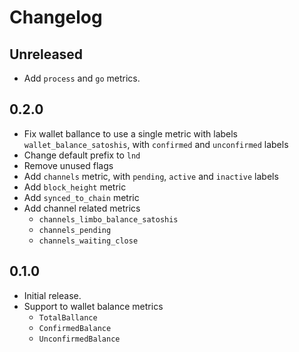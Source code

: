 # Changelog

## Unreleased

* Add `process` and `go` metrics.

## 0.2.0

* Fix wallet ballance to use a single metric with labels
  `wallet_balance_satoshis`, with `confirmed` and `unconfirmed` labels
* Change default prefix to `lnd`
* Remove unused flags
* Add `channels` metric, with `pending`, `active` and `inactive` labels
* Add `block_height` metric
* Add `synced_to_chain` metric
* Add channel related metrics
  * `channels_limbo_balance_satoshis`
  * `channels_pending`
  * `channels_waiting_close`

## 0.1.0

* Initial release.
* Support to wallet balance metrics
  * `TotalBallance`
  * `ConfirmedBalance`
  * `UnconfirmedBalance`